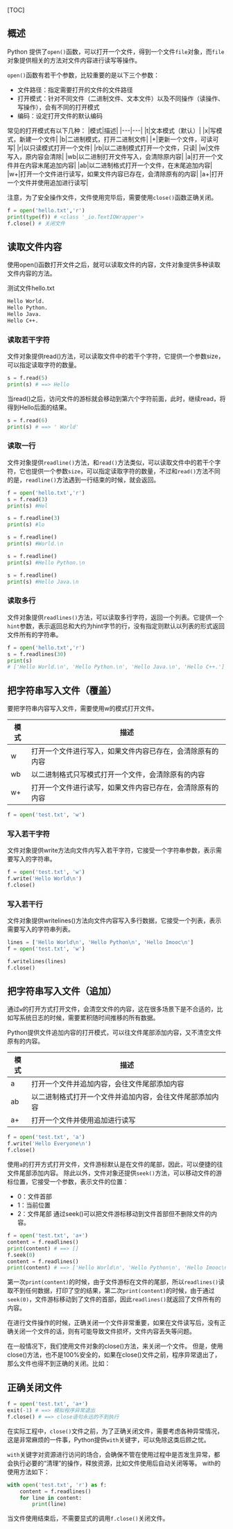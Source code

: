 [TOC]

## 概述
Python 提供了`open()`函数，可以打开一个文件，得到一个文件`file`对象，而`file`对象提供相关的方法对文件内容进行读写等操作。

`open()`函数有若干个参数，比较重要的是以下三个参数：
- 文件路径：指定需要打开的文件的文件路径
- 打开模式：针对不同文件（二进制文件、文本文件）以及不同操作（读操作、写操作），会有不同的打开模式
- 编码：设定打开文件的默认编码

常见的打开模式有以下几种：
|模式|描述|
|---|---|
|t|文本模式（默认）|
|x|写模式，新建一个文件|
|b|二进制模式，打开二进制文件|
|+|更新一个文件，可读可写|
|r|以只读模式打开一个文件|
|rb|以二进制模式打开一个文件，只读|
|w|文件写入，原内容会清除|
|wb|以二进制打开文件写入，会清除原内容|
|a|打开一个文件并在内容末尾追加内容|
|ab|以二进制格式打开一个文件，在末尾追加内容|
|w+|打开一个文件进行读写，如果文件内容已存在，会清除原有的内容|
|a+|打开一个文件并使用追加进行读写|

注意，为了安全操作文件，文件使用完毕后，需要使用`close()`函数正确关闭。
```python
f = open('hello.txt','r')
print(type(f)) # <class '_io.TextIOWrapper'>
f.close() # 关闭文件
```
## 读取文件内容
使用open()函数打开文件之后，就可以读取文件的内容，文件对象提供多种读取文件内容的方法。

测试文件hello.txt
```txt
Hello World.
Hello Python.
Hello Java.
Hello C++.
```

### 读取若干字符
文件对象提供read()方法，可以读取文件中的若干个字符，它提供一个参数size，可以指定读取字符的数量。
```python
s = f.read(5)
print(s) # ==> Hello
```
当read()之后，访问文件的游标就会移动到第六个字符前面，此时，继续read，将得到Hello后面的结果。
```python
s = f.read(6)
print(s) # ==> ' World'
```

### 读取一行
文件对象提供`readline()`方法，和`read()`方法类似，可以读取文件中的若干个字符，它也提供一个参数`size`，可以指定读取字符的数量，不过和`read()`方法不同的是，`readline()`方法遇到一行结束的时候，就会返回。
```python
f = open('hello.txt','r')
s = f.read(3)
print(s) #Hel

s = f.readline(3)
print(s) #lo 

s = f.readline()
print(s) #World.\n

s = f.readline()
print(s) #Hello Python.\n

s = f.readline()
print(s) #Hello Java.\n
```

### 读取多行
文件对象提供`readlines()`方法，可以读取多行字符，返回一个列表。它提供一个`hint`参数，表示返回总和大约为hint字节的行，没有指定则默认以列表的形式返回文件所有的字符串。
```python
f = open('hello.txt','r')
s = f.readlines(30)
print(s)
# ['Hello World.\n', 'Hello Python.\n', 'Hello Java.\n', 'Hello C++.']
```

## 把字符串写入文件（覆盖）
要把字符串内容写入文件，需要使用w的模式打开文件。

|模式|描述|
|--|--|
|w|打开一个文件进行写入，如果文件内容已存在，会清除原有的内容|
|wb|以二进制格式只写模式打开一个文件，会清除原有的内容|
|w+|打开一个文件进行读写，如果文件内容已存在，会清除原有的内容|

```python
​f = open('test.txt', 'w')
```
### 写入若干字符
文件对象提供write方法向文件内写入若干字符，它接受一个字符串参数，表示需要写入的字符串。
```python
f = open('test.txt', 'w')
f.write('Hello World\n')
f.close()
```
### 写入若干行
文件对象提供writelines()方法向文件内容写入多行数据，它接受一个列表，表示需要写入的字符串列表。
```python
lines = ['Hello World\n', 'Hello Python\n', 'Hello Imooc\n']
f = open('test.txt', 'w')

f.writelines(lines)
f.close()
```
## 把字符串写入文件（追加）
通过`w`的打开方式打开文件，会清空文件的内容，这在很多场景下是不合适的，比如写系统日志的时候，需要累积随时间推移的所有数据。

Python提供文件追加内容的打开模式，可以往文件尾部添加内容，又不清空文件原有的内容。

|模式|描述|
|--|--|
|a|打开一个文件并追加内容，会往文件尾部添加内容|
|ab|以二进制格式打开一个文件并追加内容，会往文件尾部添加内容|
|a+|打开一个文件并使用追加进行读写|
```python
f = open('test.txt', 'a')
f.write('Hello Everyone\n')
f.close()
```
使用`a`的打开方式打开文件，文件游标默认是在文件的尾部，因此，可以便捷的往文件尾部添加内容。
除此以外，文件对象还提供`seek()`方法，可以移动文件的游标位置，它接受一个参数，表示文件的位置：
- 0：文件首部
- 1：当前位置
- 2：文件尾部
通过seek()可以把文件游标移动到文件首部但不删除文件的内容。
```python
​f = open('test.txt', 'a+')
content = f.readlines()
print(content) # ==> []
f.seek(0)
content = f.readlines()
print(content) # ==> ['Hello World\n', 'Hello Python\n', 'Hello Imooc\n']
```
第一次`print(content)`的时候，由于文件游标在文件的尾部，所以`readlines()`读取不到任何数据，打印了空的结果，第二次`print(content)`的时候，由于通过`seek(0)`，文件游标移动到了文件的首部，因此`readlines()`就返回了文件所有的内容。

在进行文件操作的时候，正确关闭一个文件非常重要，如果在文件读写后，没有正确关闭一个文件的话，则有可能导致文件损坏，文件内容丢失等问题。

在一般情况下，我们使用文件对象的close()方法，来关闭一个文件。
但是，使用close()方法，也不是100%安全的，如果在close()文件之前，程序异常退出了，那么文件也得不到正确的关闭。比如：

## 正确关闭文件
```python
f = open('test.txt', 'a+')
exit(-1) # ==> 模拟程序异常退出
f.close() # ==> close语句永远的不到执行
```
在实际工程中，`close()`文件之前，为了正确关闭文件，需要考虑各种异常情况，这是非常麻烦的一件事，Python提供`with`关键字，可以免除这类后顾之忧。

`with`关键字对资源进行访问的场合，会确保不管在使用过程中是否发生异常，都会执行必要的“清理”的操作，释放资源，比如文件使用后自动关闭等等。
with的使用方法如下：
```python
with open('test.txt', 'r') as f:
    content = f.readlines()
    for line in content:
        print(line)

```
当文件使用结束后，不需要显式的调用`f.close()`关闭文件。